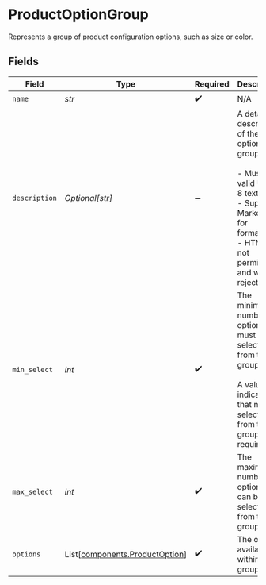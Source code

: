 # ProductOptionGroup

Represents a group of product configuration options, such as size or color.


## Fields

| Field                                                                                                                                                   | Type                                                                                                                                                    | Required                                                                                                                                                | Description                                                                                                                                             |
| ------------------------------------------------------------------------------------------------------------------------------------------------------- | ------------------------------------------------------------------------------------------------------------------------------------------------------- | ------------------------------------------------------------------------------------------------------------------------------------------------------- | ------------------------------------------------------------------------------------------------------------------------------------------------------- |
| `name`                                                                                                                                                  | *str*                                                                                                                                                   | :heavy_check_mark:                                                                                                                                      | N/A                                                                                                                                                     |
| `description`                                                                                                                                           | *Optional[str]*                                                                                                                                         | :heavy_minus_sign:                                                                                                                                      | A detailed description of the option group.<br/><br/>- Must be valid UTF-8 text<br/>- Supports Markdown for formatting<br/>- HTML is not permitted and will be rejected |
| `min_select`                                                                                                                                            | *int*                                                                                                                                                   | :heavy_check_mark:                                                                                                                                      | The minimum number of options that must be selected from this group.<br/><br/>A value of 0 indicates that no selection from this group is required.     |
| `max_select`                                                                                                                                            | *int*                                                                                                                                                   | :heavy_check_mark:                                                                                                                                      | The maximum number of options that can be selected from this group.                                                                                     |
| `options`                                                                                                                                               | List[[components.ProductOption](../../models/components/productoption.md)]                                                                              | :heavy_check_mark:                                                                                                                                      | The options available within this group.                                                                                                                |